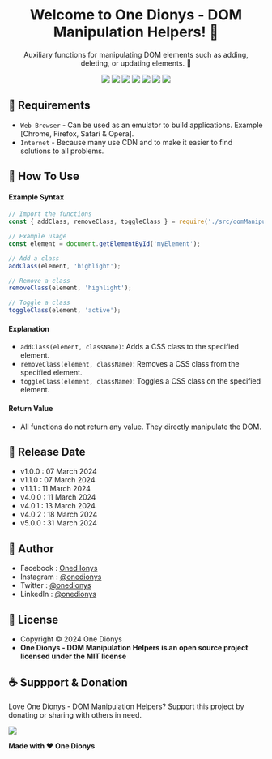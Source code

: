 <h1 align="center">Welcome to One Dionys - DOM Manipulation Helpers! 👋 </h1>

<p align="center">Auxiliary functions for manipulating DOM elements such as adding, deleting, or updating elements. 💖 </p>

<p align="center">
<img src="https://img.shields.io/github/contributors/onedionys/onedionys-dom-manipulation-helpers?style=flat-square">
<img src="https://img.shields.io/github/issues/onedionys/onedionys-dom-manipulation-helpers?style=flat-square">
<img src="https://img.shields.io/github/stars/onedionys/onedionys-dom-manipulation-helpers?style=flat-square"> 
<img src="https://img.shields.io/github/forks/onedionys/onedionys-dom-manipulation-helpers?style=flat-square">
<img src="https://img.shields.io/github/last-commit/onedionys/onedionys-dom-manipulation-helpers.svg?style=flat-square">
<img src="https://img.shields.io/github/languages/code-size/onedionys/onedionys-dom-manipulation-helpers?style=flat-square">
<img src="https://img.shields.io/github/license/onedionys/onedionys-dom-manipulation-helpers?style=flat-square">
</p>

## 💾 Requirements

* `Web Browser` - Can be used as an emulator to build applications. Example [Chrome, Firefox, Safari & Opera].
* `Internet` - Because many use CDN and to make it easier to find solutions to all problems.

## 🎯 How To Use

#### Example Syntax

```javascript
// Import the functions
const { addClass, removeClass, toggleClass } = require('./src/domManipulationHelpers');

// Example usage
const element = document.getElementById('myElement');

// Add a class
addClass(element, 'highlight');

// Remove a class
removeClass(element, 'highlight');

// Toggle a class
toggleClass(element, 'active');
```

#### Explanation

* `addClass(element, className)`: Adds a CSS class to the specified element.
* `removeClass(element, className)`: Removes a CSS class from the specified element.
* `toggleClass(element, className)`: Toggles a CSS class on the specified element.

#### Return Value

* All functions do not return any value. They directly manipulate the DOM.

## 📆 Release Date

* v1.0.0 : 07 March 2024
* v1.1.0 : 07 March 2024
* v1.1.1 : 11 March 2024
* v4.0.0 : 11 March 2024
* v4.0.1 : 13 March 2024
* v4.0.2 : 18 March 2024
* v5.0.0 : 31 March 2024

## 🧑 Author

* Facebook : <a href="https://www.facebook.com/theonedionys"> Oned Ionys</a>
* Instagram : <a href="https://www.instagram.com/onedionys/"> @onedionys</a>
* Twitter : <a href="https://twitter.com/onedionys"> @onedionys</a>
* LinkedIn :  <a href="https://www.linkedin.com/in/onedionys/"> @onedionys</a>

## 📝 License

* Copyright © 2024 One Dionys
* **One Dionys - DOM Manipulation Helpers is an open source project licensed under the MIT license**

## ☕️ Suppport & Donation

Love One Dionys - DOM Manipulation Helpers? Support this project by donating or sharing with others in need.

<a href="https://www.buymeacoffee.com/onedionys"><img src="https://img.shields.io/badge/Buy_Me_A_Coffee-FFDD00?style=for-the-badge&logo=buy-me-a-coffee&logoColor=black"/> </a>

**Made with ❤️ One Dionys**
